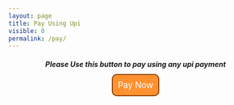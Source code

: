 ```yaml
---
layout: page
title: Pay Using Upi
visible: 0
permalink: /pay/
---
```

<center>
  
##### Please Use this button to pay using any upi payment

<a href="upi://pay?pa=9961585697&pn=SHAMEEL ABDULLA N P&cu=INR" id="__UPI_BUTTON__" style="background: #ff912f;border: 2px solid #8a4100;padding: 10px;text-decoration: none;color: white;font-size: larger;border-radius: 10px;">Pay Now</a>

